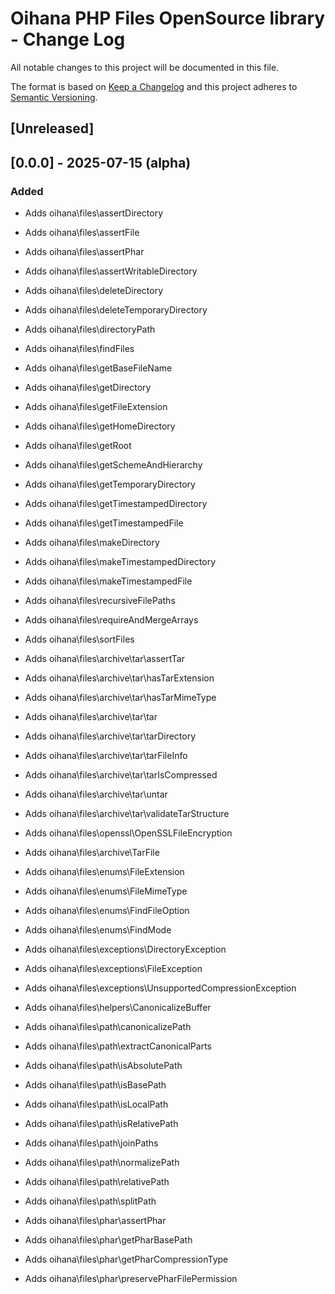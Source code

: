 # Oihana PHP Files OpenSource library - Change Log

All notable changes to this project will be documented in this file.

The format is based on [Keep a Changelog](http://keepachangelog.com/) and this project adheres to [Semantic Versioning](http://semver.org/).

## [Unreleased]

## [0.0.0] - 2025-07-15 (alpha)

### Added
- Adds oihana\files\assertDirectory
- Adds oihana\files\assertFile
- Adds oihana\files\assertPhar
- Adds oihana\files\assertWritableDirectory
- Adds oihana\files\deleteDirectory
- Adds oihana\files\deleteTemporaryDirectory
- Adds oihana\files\directoryPath
- Adds oihana\files\findFiles
- Adds oihana\files\getBaseFileName
- Adds oihana\files\getDirectory
- Adds oihana\files\getFileExtension
- Adds oihana\files\getHomeDirectory
- Adds oihana\files\getRoot
- Adds oihana\files\getSchemeAndHierarchy
- Adds oihana\files\getTemporaryDirectory
- Adds oihana\files\getTimestampedDirectory
- Adds oihana\files\getTimestampedFile
- Adds oihana\files\makeDirectory
- Adds oihana\files\makeTimestampedDirectory
- Adds oihana\files\makeTimestampedFile
- Adds oihana\files\recursiveFilePaths
- Adds oihana\files\requireAndMergeArrays
- Adds oihana\files\sortFiles

- Adds oihana\files\archive\tar\assertTar
- Adds oihana\files\archive\tar\hasTarExtension
- Adds oihana\files\archive\tar\hasTarMimeType
- Adds oihana\files\archive\tar\tar
- Adds oihana\files\archive\tar\tarDirectory
- Adds oihana\files\archive\tar\tarFileInfo
- Adds oihana\files\archive\tar\tarIsCompressed
- Adds oihana\files\archive\tar\untar
- Adds oihana\files\archive\tar\validateTarStructure

- Adds oihana\files\openssl\OpenSSLFileEncryption
- Adds oihana\files\archive\TarFile

- Adds oihana\files\enums\FileExtension
- Adds oihana\files\enums\FileMimeType
- Adds oihana\files\enums\FindFileOption
- Adds oihana\files\enums\FindMode

- Adds oihana\files\exceptions\DirectoryException
- Adds oihana\files\exceptions\FileException
- Adds oihana\files\exceptions\UnsupportedCompressionException
 
- Adds oihana\files\helpers\CanonicalizeBuffer

- Adds oihana\files\path\canonicalizePath
- Adds oihana\files\path\extractCanonicalParts
- Adds oihana\files\path\isAbsolutePath
- Adds oihana\files\path\isBasePath
- Adds oihana\files\path\isLocalPath
- Adds oihana\files\path\isRelativePath
- Adds oihana\files\path\joinPaths
- Adds oihana\files\path\normalizePath
- Adds oihana\files\path\relativePath
- Adds oihana\files\path\splitPath

- Adds oihana\files\phar\assertPhar
- Adds oihana\files\phar\getPharBasePath
- Adds oihana\files\phar\getPharCompressionType
- Adds oihana\files\phar\preservePharFilePermission